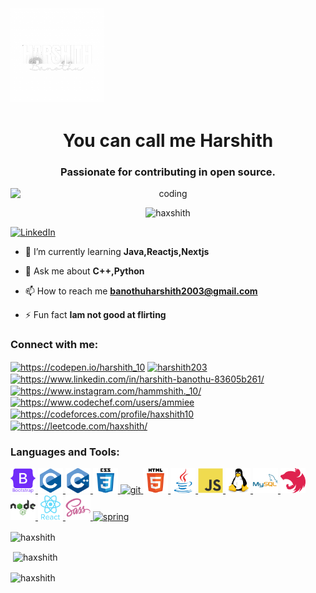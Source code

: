 <div align="left" style="padding: 3px 0;">
  <img src="1.png" alt="My Logo" style="margin: 3; padding: 5; width: 150px;">
</div>
<h1 align="center">You can call me Harshith</h1>
<h3 align="center">Passionate for contributing in open source.</h3>

<div align="center">
  <img alt="coding" width="800" src="https://user-images.githubusercontent.com/115187902/230700872-d5f44b85-56c7-4e27-80a4-6e2db901e60c.gif" style="display: block; margin: 0 auto;">
</div>


<p align="center"> <img src="https://komarev.com/ghpvc/?username=haxshith&label=Profile%20views&color=0e75b6&style=flat" alt="haxshith" /> </p>

<p align="left">
    <a href="https://www.linkedin.com/in/harshith-banothu-83605b261/" target="blank">
        <img src="https://img.shields.io/badge/LinkedIn-harshith--banothu-blue?logo=linkedin&style=for-the-badge" alt="LinkedIn">
    </a>
</p>

- 🌱 I’m currently learning **Java,Reactjs,Nextjs**

- 💬 Ask me about **C++,Python**

- 📫 How to reach me **banothuharshith2003@gmail.com**

- ⚡ Fun fact **Iam not good at flirting**

<h3 align="left">Connect with me:</h3>
<p align="left">
<a href="https://codepen.io/https://codepen.io/harshith_10" target="blank"><img align="center" src="https://raw.githubusercontent.com/rahuldkjain/github-profile-readme-generator/master/src/images/icons/Social/codepen.svg" alt="https://codepen.io/harshith_10" height="30" width="40" /></a>
<a href="https://twitter.com/harshith203" target="blank"><img align="center" src="https://raw.githubusercontent.com/rahuldkjain/github-profile-readme-generator/master/src/images/icons/Social/twitter.svg" alt="harshith203" height="30" width="40" /></a>
<a href="https://linkedin.com/in/https://www.linkedin.com/in/harshith-banothu-83605b261/" target="blank"><img align="center" src="https://raw.githubusercontent.com/rahuldkjain/github-profile-readme-generator/master/src/images/icons/Social/linked-in-alt.svg" alt="https://www.linkedin.com/in/harshith-banothu-83605b261/" height="30" width="40" /></a>
<a href="https://instagram.com/https://www.instagram.com/hammshith._10/" target="blank"><img align="center" src="https://raw.githubusercontent.com/rahuldkjain/github-profile-readme-generator/master/src/images/icons/Social/instagram.svg" alt="https://www.instagram.com/hammshith._10/" height="30" width="40" /></a>
<a href="https://www.codechef.com/users/https://www.codechef.com/users/ammiee" target="blank"><img align="center" src="https://cdn.jsdelivr.net/npm/simple-icons@3.1.0/icons/codechef.svg" alt="https://www.codechef.com/users/ammiee" height="30" width="40" /></a>
<a href="https://codeforces.com/profile/https://codeforces.com/profile/haxshith10" target="blank"><img align="center" src="https://raw.githubusercontent.com/rahuldkjain/github-profile-readme-generator/master/src/images/icons/Social/codeforces.svg" alt="https://codeforces.com/profile/haxshith10" height="30" width="40" /></a>
<a href="https://www.leetcode.com/https://leetcode.com/haxshith/" target="blank"><img align="center" src="https://raw.githubusercontent.com/rahuldkjain/github-profile-readme-generator/master/src/images/icons/Social/leet-code.svg" alt="https://leetcode.com/haxshith/" height="30" width="40" /></a>
</p>

<h3 align="left">Languages and Tools:</h3>
<p align="left"> <a href="https://getbootstrap.com" target="_blank" rel="noreferrer"> <img src="https://raw.githubusercontent.com/devicons/devicon/master/icons/bootstrap/bootstrap-plain-wordmark.svg" alt="bootstrap" width="40" height="40"/> </a> <a href="https://www.cprogramming.com/" target="_blank" rel="noreferrer"> <img src="https://raw.githubusercontent.com/devicons/devicon/master/icons/c/c-original.svg" alt="c" width="40" height="40"/> </a> <a href="https://www.w3schools.com/cpp/" target="_blank" rel="noreferrer"> <img src="https://raw.githubusercontent.com/devicons/devicon/master/icons/cplusplus/cplusplus-original.svg" alt="cplusplus" width="40" height="40"/> </a> <a href="https://www.w3schools.com/css/" target="_blank" rel="noreferrer"> <img src="https://raw.githubusercontent.com/devicons/devicon/master/icons/css3/css3-original-wordmark.svg" alt="css3" width="40" height="40"/> </a> <a href="https://git-scm.com/" target="_blank" rel="noreferrer"> <img src="https://www.vectorlogo.zone/logos/git-scm/git-scm-icon.svg" alt="git" width="40" height="40"/> </a> <a href="https://www.w3.org/html/" target="_blank" rel="noreferrer"> <img src="https://raw.githubusercontent.com/devicons/devicon/master/icons/html5/html5-original-wordmark.svg" alt="html5" width="40" height="40"/> </a> <a href="https://www.java.com" target="_blank" rel="noreferrer"> <img src="https://raw.githubusercontent.com/devicons/devicon/master/icons/java/java-original.svg" alt="java" width="40" height="40"/> </a> <a href="https://developer.mozilla.org/en-US/docs/Web/JavaScript" target="_blank" rel="noreferrer"> <img src="https://raw.githubusercontent.com/devicons/devicon/master/icons/javascript/javascript-original.svg" alt="javascript" width="40" height="40"/> </a> <a href="https://www.linux.org/" target="_blank" rel="noreferrer"> <img src="https://raw.githubusercontent.com/devicons/devicon/master/icons/linux/linux-original.svg" alt="linux" width="40" height="40"/> </a> <a href="https://www.mysql.com/" target="_blank" rel="noreferrer"> <img src="https://raw.githubusercontent.com/devicons/devicon/master/icons/mysql/mysql-original-wordmark.svg" alt="mysql" width="40" height="40"/> </a> <a href="https://nestjs.com/" target="_blank" rel="noreferrer"> <img src="https://raw.githubusercontent.com/devicons/devicon/master/icons/nestjs/nestjs-plain.svg" alt="nestjs" width="40" height="40"/> </a> <a href="https://nodejs.org" target="_blank" rel="noreferrer"> <img src="https://raw.githubusercontent.com/devicons/devicon/master/icons/nodejs/nodejs-original-wordmark.svg" alt="nodejs" width="40" height="40"/> </a> <a href="https://reactjs.org/" target="_blank" rel="noreferrer"> <img src="https://raw.githubusercontent.com/devicons/devicon/master/icons/react/react-original-wordmark.svg" alt="react" width="40" height="40"/> </a> <a href="https://sass-lang.com" target="_blank" rel="noreferrer"> <img src="https://raw.githubusercontent.com/devicons/devicon/master/icons/sass/sass-original.svg" alt="sass" width="40" height="40"/> </a> <a href="https://spring.io/" target="_blank" rel="noreferrer"> <img src="https://www.vectorlogo.zone/logos/springio/springio-icon.svg" alt="spring" width="40" height="40"/> </a> </p>


<p><img align="center" background-color="black" src="https://github-readme-stats.vercel.app/api/top-langs?username=haxshith&show_icons=true&locale=en&layout=compact" alt="haxshith" /></p>

<p>&nbsp;<img align="center" src="https://github-readme-stats.vercel.app/api?username=haxshith&show_icons=true&locale=en" alt="haxshith" /></p>

<p><img align="center" src="https://github-readme-streak-stats.herokuapp.com/?user=haxshith&" alt="haxshith" /></p>
